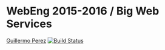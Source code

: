 # WebEng 2015-2016 / Big Web Services
[Guillermo Perez](https://github.com/guillepg/big-ws)
[![Build Status](https://travis-ci.org/guillepg/big-ws.svg)](https://travis-ci.org/guillepg/big-ws)
